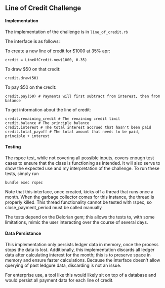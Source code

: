## Line of Credit Challenge

#### Implementation

The implementation of the challenge is in `line_of_credit.rb`

The interface is as follows:

To create a new line of credit for $1000 at 35% apr:

    credit = LineOfCredit.new(1000, 0.35)

To draw $50 on that credit:

    credit.draw(50)

To pay $50 on the credit:

    credit.pay(50) # Payments will first subtract from interest, then from balance

To get information about the line of credit:

    credit.remaining_credit # The remaining credit limit
    credit.balance # The principle balance
    credit.interest # The total interest accrued that hasn't been paid
    credit.total_payoff # The total amount that needs to be paid, principle + interest
    
#### Testing

The rspec test, while not covering all possible inputs, covers enough test cases to ensure that the class is functioning as intended. It will also serve to show the expected use and my interpretation of the challenge. To run these tests, simply run

    bundle exec rspec


Note that this interface, once created, kicks off a thread that runs once a month. When the garbage collector comes for this instance, the thread is properly killed. This thread functionality cannot be tested with rspec, so close_payment_period must be called manually

The tests depend on the Delorian gem; this allows the tests to, with some limitations, mimic the user interacting over the course of several days.

#### Data Persistance

This implementation only persists ledger data in memory, once the process stops the data is lost. Additionally, this implementation discards all ledger data after calculating interest for the month; this is to preserve space in memory and ensure faster calculations. Because the interface doesn't allow querying of past ledgure data, discarding is not an issue. 

For enterprise use, a tool like this would likely sit on top of a database and would persist all payment data for each line of credit. 
